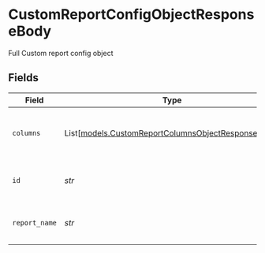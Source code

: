 # CustomReportConfigObjectResponseBody

Full Custom report config object


## Fields

| Field                                                                                                    | Type                                                                                                     | Required                                                                                                 | Description                                                                                              | Example                                                                                                  |
| -------------------------------------------------------------------------------------------------------- | -------------------------------------------------------------------------------------------------------- | -------------------------------------------------------------------------------------------------------- | -------------------------------------------------------------------------------------------------------- | -------------------------------------------------------------------------------------------------------- |
| `columns`                                                                                                | List[[models.CustomReportColumnsObjectResponseBody](../models/customreportcolumnsobjectresponsebody.md)] | :heavy_check_mark:                                                                                       | List of custom report column objects                                                                     |                                                                                                          |
| `id`                                                                                                     | *str*                                                                                                    | :heavy_check_mark:                                                                                       | ID of the custom report config.                                                                          | 4f71fd67-54f0-41de-991c-ee1e031134d1                                                                     |
| `report_name`                                                                                            | *str*                                                                                                    | :heavy_check_mark:                                                                                       | Name of the custom report config.                                                                        | Fuel Custom Report                                                                                       |